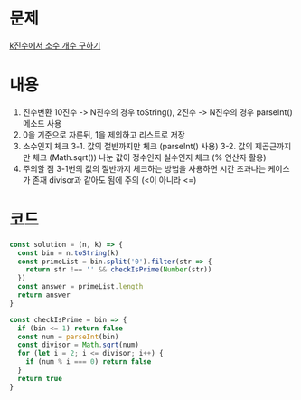 # 문제

[k진수에서 소수 개수 구하기](https://school.programmers.co.kr/learn/courses/30/lessons/92335)

# 내용

1. 진수변환
   10진수 -> N진수의 경우 toString(),
   2진수 -> N진수의 경우 parseInt() 메소드 사용
2. 0을 기준으로 자른뒤, 1을 제외하고 리스트로 저장
3. 소수인지 체크
   3-1. 값의 절반까지만 체크 (parseInt() 사용)
   3-2. 값의 제곱근까지만 체크 (Math.sqrt())
   나눈 값이 정수인지 실수인지 체크 (% 연산자 활용)
4. 주의할 점
   3-1번의 값의 절반까지 체크하는 방법을 사용하면 시간 초과나는 케이스가 존재
   divisor과 같아도 됨에 주의 (<이 아니라 <=)

# 코드

```javascript
const solution = (n, k) => {
  const bin = n.toString(k)
  const primeList = bin.split('0').filter(str => {
    return str !== '' && checkIsPrime(Number(str))
  })
  const answer = primeList.length
  return answer
}

const checkIsPrime = bin => {
  if (bin <= 1) return false
  const num = parseInt(bin)
  const divisor = Math.sqrt(num)
  for (let i = 2; i <= divisor; i++) {
    if (num % i === 0) return false
  }
  return true
}
```
